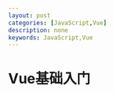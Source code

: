 ```yaml
---
layout: post
categories: [JavaScript,Vue]
description: none
keywords: JavaScript,Vue
---
```

# Vue基础入门
